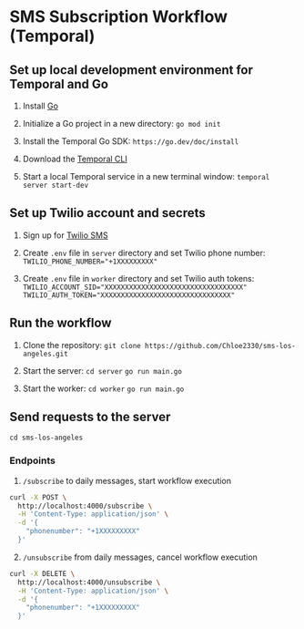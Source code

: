 # SMS Subscription Workflow (Temporal) 

## Set up local development environment for Temporal and Go 

1. Install [Go](https://go.dev/doc/install)

2. Initialize a Go project in a new directory: `go mod init`

3. Install the Temporal Go SDK: `https://go.dev/doc/install`

4. Download the [Temporal CLI](https://learn.temporal.io/getting_started/go/dev_environment/#set-up-a-local-temporal-service-for-development-with-temporal-cli) 

5. Start a local Temporal service in a new terminal window: `temporal server start-dev`

## Set up Twilio account and secrets 

1. Sign up for [Twilio SMS](https://www.twilio.com/en-us/messaging/channels/sms)

2. Create `.env` file in `server` directory and set Twilio phone number: `TWILIO_PHONE_NUMBER="+1XXXXXXXXX"`

3. Create `.env` file in `worker` directory and set Twilio auth tokens: `TWILIO_ACCOUNT_SID="XXXXXXXXXXXXXXXXXXXXXXXXXXXXXXXXXX"` `TWILIO_AUTH_TOKEN="XXXXXXXXXXXXXXXXXXXXXXXXXXXXXXXX"`

## Run the workflow 

1. Clone the repository: `git clone https://github.com/Chloe2330/sms-los-angeles.git`

2. Start the server: `cd server` `go run main.go`

3. Start the worker: `cd worker` `go run main.go`

## Send requests to the server

`cd sms-los-angeles`
### Endpoints 

1. `/subscribe` to daily messages, start workflow execution
```bash
curl -X POST \
  http://localhost:4000/subscribe \
  -H 'Content-Type: application/json' \
  -d '{
    "phonenumber": "+1XXXXXXXXX"
  }'
```

2. `/unsubscribe` from daily messages, cancel workflow execution
```bash
curl -X DELETE \
  http://localhost:4000/unsubscribe \
  -H 'Content-Type: application/json' \
  -d '{
    "phonenumber": "+1XXXXXXXXX"
  }'
```